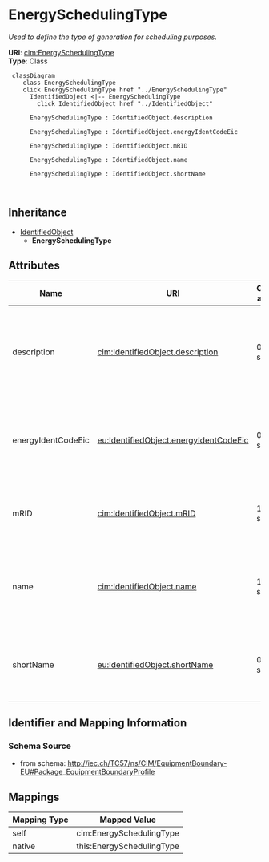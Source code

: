 # EnergySchedulingType


_Used to define the type of generation for scheduling purposes._





**URI**: [cim:EnergySchedulingType](http://iec.ch/TC57/CIM100#EnergySchedulingType)<br />
**Type**: Class




```mermaid
 classDiagram
    class EnergySchedulingType
    click EnergySchedulingType href "../EnergySchedulingType"
      IdentifiedObject <|-- EnergySchedulingType
        click IdentifiedObject href "../IdentifiedObject"
      
      EnergySchedulingType : IdentifiedObject.description
        
      EnergySchedulingType : IdentifiedObject.energyIdentCodeEic
        
      EnergySchedulingType : IdentifiedObject.mRID
        
      EnergySchedulingType : IdentifiedObject.name
        
      EnergySchedulingType : IdentifiedObject.shortName
        
      
```





## Inheritance
* [IdentifiedObject](IdentifiedObject.md)
    * **EnergySchedulingType**



## Attributes


| Name | URI | Cardinality and Range | Description | Inheritance |
| ---  | --- | --- | --- | --- |
| description | [cim:IdentifiedObject.description](http://iec.ch/TC57/CIM100#IdentifiedObject.description) | 0..1 <br />  string  | The description is a free human readable text describing or naming the object | [IdentifiedObject](IdentifiedObject.md) |
| energyIdentCodeEic | [eu:IdentifiedObject.energyIdentCodeEic](http://iec.ch/TC57/CIM100-European#IdentifiedObject.energyIdentCodeEic) | 0..1 <br />  string  | The attribute is used for an exchange of the EIC code (Energy identification ... | [IdentifiedObject](IdentifiedObject.md) |
| mRID | [cim:IdentifiedObject.mRID](http://iec.ch/TC57/CIM100#IdentifiedObject.mRID) | 1 <br />  string  | Master resource identifier issued by a model authority | [IdentifiedObject](IdentifiedObject.md) |
| name | [cim:IdentifiedObject.name](http://iec.ch/TC57/CIM100#IdentifiedObject.name) | 1 <br />  string  | The name is any free human readable and possibly non unique text naming the o... | [IdentifiedObject](IdentifiedObject.md) |
| shortName | [eu:IdentifiedObject.shortName](http://iec.ch/TC57/CIM100-European#IdentifiedObject.shortName) | 0..1 <br />  string  | The attribute is used for an exchange of a human readable short name with len... | [IdentifiedObject](IdentifiedObject.md) |









## Identifier and Mapping Information







### Schema Source


* from schema: http://iec.ch/TC57/ns/CIM/EquipmentBoundary-EU#Package_EquipmentBoundaryProfile





## Mappings

| Mapping Type | Mapped Value |
| ---  | ---  |
| self | cim:EnergySchedulingType |
| native | this:EnergySchedulingType |




